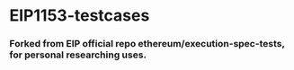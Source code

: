 # EIP1153-testcases

### Forked from EIP official repo ethereum/execution-spec-tests, for personal researching uses.
